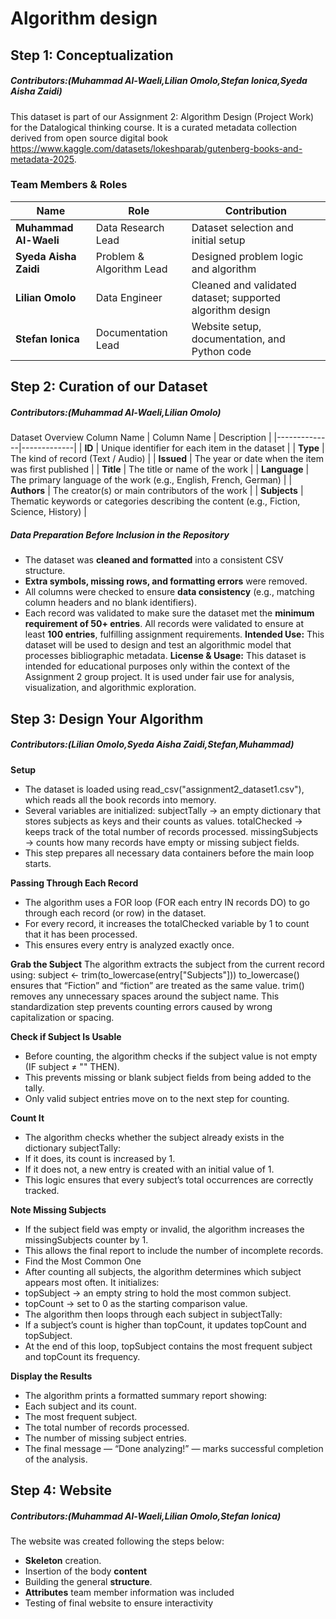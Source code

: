 # Algorithm design
## Step 1: Conceptualization 
##### Contributors:(Muhammad Al-Waeli,Lilian Omolo,Stefan Ionica,Syeda Aisha Zaidi)
This dataset is part of our Assignment 2: Algorithm Design (Project Work) for the Datalogical thinking course. It is a curated metadata collection derived from open source digital book https://www.kaggle.com/datasets/lokeshparab/gutenberg-books-and-metadata-2025.
### Team Members & Roles
| Name | Role | Contribution |
|------|------|---------------|
| **Muhammad Al-Waeli** | Data Research Lead | Dataset selection and initial setup |
| **Syeda Aisha Zaidi** | Problem & Algorithm Lead | Designed problem logic and algorithm |
| **Lilian Omolo** | Data Engineer | Cleaned and validated dataset; supported algorithm design |
| **Stefan Ionica** | Documentation Lead | Website setup, documentation, and Python code |
## Step 2: Curation of our Dataset
##### Contributors:(Muhammad Al-Waeli,Lilian Omolo)
Dataset Overview
Column Name 
| Column Name | Description |
|--------------|-------------|
| **ID** | Unique identifier for each item in the dataset |
| **Type** | The kind of record (Text / Audio) |
| **Issued** | The year or date when the item was first published |
| **Title** | The title or name of the work |
| **Language** | The primary language of the work (e.g., English, French, German) |
| **Authors** | The creator(s) or main contributors of the work |
| **Subjects** | Thematic keywords or categories describing the content (e.g., Fiction, Science, History) |

##### Data Preparation Before Inclusion in the Repository

- The dataset was **cleaned and formatted** into a consistent CSV structure.  
- **Extra symbols, missing rows, and formatting errors** were removed.  
- All columns were checked to ensure **data consistency** (e.g., matching column headers and no blank identifiers).  
- Each record was validated to make sure the dataset met the **minimum requirement of 50+ entries**.
All records were validated to ensure at least **100 entries**, fulfilling assignment requirements.
**Intended Use:**
This dataset will be used to design and test an algorithmic model that processes bibliographic metadata.
**License & Usage:**
This dataset is intended for educational purposes only within the context of the Assignment 2 group project.
It is used under fair use for analysis, visualization, and algorithmic exploration.

## Step 3: Design Your Algorithm 
##### Contributors:(Lilian Omolo,Syeda Aisha Zaidi,Stefan,Muhammad)

 **Setup**
- The dataset is loaded using read_csv("assignment2_dataset1.csv"), which reads all the book records into memory.
- Several variables are initialized:
subjectTally → an empty dictionary that stores subjects as keys and their counts as values.
totalChecked → keeps track of the total number of records processed.
missingSubjects → counts how many records have empty or missing subject fields.
- This step prepares all necessary data containers before the main loop starts.
  
**Passing Through Each Record**
- The algorithm uses a FOR loop (FOR each entry IN records DO) to go through each record (or row) in the dataset.
- For every record, it increases the totalChecked variable by 1 to count that it has been processed.
- This ensures every entry is analyzed exactly once.

**Grab the Subject**
The algorithm extracts the subject from the current record using:
subject ← trim(to_lowercase(entry["Subjects"]))
to_lowercase() ensures that “Fiction” and “fiction” are treated as the same value.
trim() removes any unnecessary spaces around the subject name.
This standardization step prevents counting errors caused by wrong capitalization or spacing.

**Check if Subject Is Usable**
- Before counting, the algorithm checks if the subject value is not empty (IF subject ≠ "" THEN).
- This prevents missing or blank subject fields from being added to the tally.
- Only valid subject entries move on to the next step for counting.
  
**Count It**
- The algorithm checks whether the subject already exists in the dictionary subjectTally:
- If it does, its count is increased by 1.
- If it does not, a new entry is created with an initial value of 1.
- This logic ensures that every subject’s total occurrences are correctly tracked.
  
**Note Missing Subjects**
- If the subject field was empty or invalid, the algorithm increases the missingSubjects counter by 1.
- This allows the final report to include the number of incomplete records.
- Find the Most Common One
- After counting all subjects, the algorithm determines which subject appears most often.
  It initializes:
- topSubject → an empty string to hold the most common subject.
- topCount → set to 0 as the starting comparison value.
- The algorithm then loops through each subject in subjectTally:
- If a subject’s count is higher than topCount, it updates topCount and topSubject.
- At the end of this loop, topSubject contains the most frequent subject and topCount its frequency.
  
**Display the Results**
- The algorithm prints a formatted summary report showing:
- Each subject and its count.
- The most frequent subject.
- The total number of records processed.
- The number of missing subject entries.
- The final message — “Done analyzing!” — marks successful completion of the analysis.


## Step 4: Website 
##### Contributors:(Muhammad Al-Waeli,Lilian Omolo,Stefan Ionica)
The website was created following the steps below:  
- **Skeleton** creation.  
- Insertion of the body **content**  
- Building the general **structure**.
- **Attributes** team member information was included  
- Testing of final website to ensure interactivity
